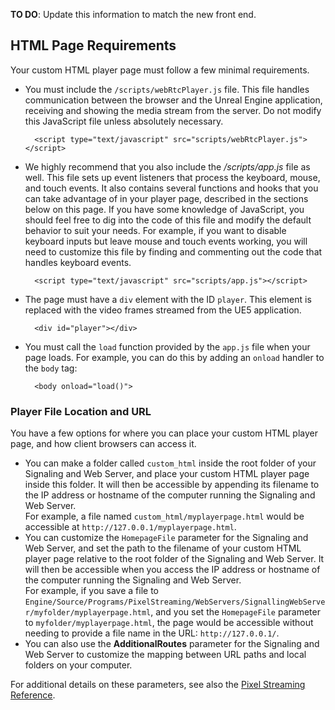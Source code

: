 **TO DO**: Update this information to match the new front end.

## HTML Page Requirements

Your custom HTML player page must follow a few minimal requirements.

* You must include the `/scripts/webRtcPlayer.js` file. This file handles communication between the browser and the Unreal Engine application, receiving and showing the media stream from the server. Do not modify this JavaScript file unless absolutely necessary.  

        <script type="text/javascript" src="scripts/webRtcPlayer.js"></script>

* We highly recommend that you also include the */scripts/app.js* file as well. This file sets up event listeners that process the keyboard, mouse, and touch events. It also contains several functions and hooks that you can take advantage of in your player page, described in the sections below on this page.  If you have some knowledge of JavaScript, you should feel free to dig into the code of this file and modify the default behavior to suit your needs. For example, if you want to disable keyboard inputs but leave mouse and touch events working, you will need to customize this file by finding and commenting out the code that handles keyboard events.  

        <script type="text/javascript" src="scripts/app.js"></script>

* The page must have a `div` element with the ID `player`. This element is replaced with the video frames streamed from the UE5 application.

        <div id="player"></div>

* You must call the `load` function provided by the `app.js` file when your page loads. For example, you can do this by adding an `onload` handler to the `body` tag:

        <body onload="load()">

### Player File Location and URL

You have a few options for where you can place your custom HTML player page, and how client browsers can access it.

*   You can make a folder called `custom_html` inside the root folder of your Signaling and Web Server, and place your custom HTML player page inside this folder. It will then be accessible by appending its filename to the IP address or hostname of the computer running the Signaling and Web Server.  
    For example, a file named `custom_html/myplayerpage.html` would be accessible at `http://127.0.0.1/myplayerpage.html`.
*   You can customize the `HomepageFile` parameter for the Signaling and Web Server, and set the path to the filename of your custom HTML player page relative to the root folder of the Signaling and Web Server. It will then be accessible when you access the IP address or hostname of the computer running the Signaling and Web Server.  
    For example, if you save a file to `Engine/Source/Programs/PixelStreaming/WebServers/SignallingWebServer/myfolder/myplayerpage.html`, and you set the `HomepageFile` parameter to `myfolder/myplayerpage.html`, the page would be accessible without needing to provide a file name in the URL: `http://127.0.0.1/`.
*   You can also use the **AdditionalRoutes** parameter for the Signaling and Web Server to customize the mapping between URL paths and local folders on your computer.

For additional details on these parameters, see also the [Pixel Streaming Reference](https://docs.unrealengine.com/5.1/en-US/unreal-engine-pixel-streaming-reference/).
